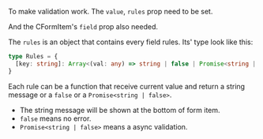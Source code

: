 To make validation work. The `value`, `rules` prop need to be set.

And the CFormItem's `field` prop also needed.

The `rules` is an object that contains every field rules. Its' type look like this:

```ts
type Rules = {
  [key: string]: Array<(val: any) => string | false | Promise<string | false>
}
```

Each rule can be a function that receive current value and return a string message or a `false` or a `Promise<string | false>`.

- The string message will be shown at the bottom of form item.
- `false` means no error.
- `Promise<string | false>` means a async validation.
